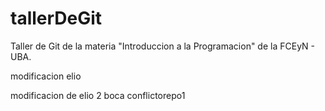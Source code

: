 # tallerDeGit

Taller de Git de la materia "Introduccion a la Programacion" de la FCEyN - UBA.

modificacion elio

modificacion de elio 2 boca conflictorepo1
